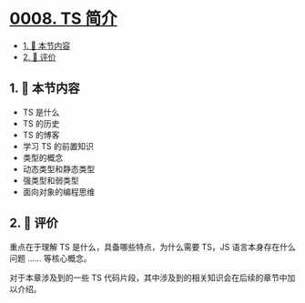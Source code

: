 # [0008. TS 简介](https://github.com/tnotesjs/TNotes.typescript/tree/main/notes/0008.%20TS%20%E7%AE%80%E4%BB%8B)

<!-- region:toc -->

- [1. 🎯 本节内容](#1--本节内容)
- [2. 🫧 评价](#2--评价)

<!-- endregion:toc -->

## 1. 🎯 本节内容

- TS 是什么
- TS 的历史
- TS 的博客
- 学习 TS 的前置知识
- 类型的概念
- 动态类型和静态类型
- 强类型和弱类型
- 面向对象的编程思维

## 2. 🫧 评价

重点在于理解 TS 是什么，具备哪些特点，为什么需要 TS，JS 语言本身存在什么问题 …… 等核心概念。

对于本章涉及到的一些 TS 代码片段，其中涉及到的相关知识会在后续的章节中加以介绍。
